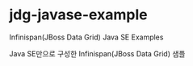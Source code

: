 jdg-javase-example
==================

Infinispan(JBoss Data Grid) Java SE Examples

Java SE만으로 구성한 Infinispan(JBoss Data Grid) 샘플
